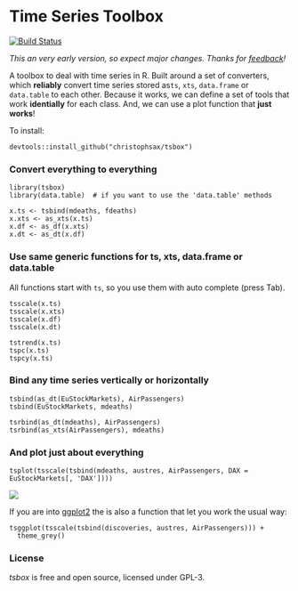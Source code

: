Time Series Toolbox
===================

[![Build Status](https://travis-ci.org/christophsax/tsbox.svg?branch=master)](https://travis-ci.org/christophsax/tsbox)

*This an very early version, so expect major changes. Thanks for [feedback](mailto:christoph.sax@gmail.com)!*

A toolbox to deal with time series in R. Built around a set of converters, which
**reliably** convert time series stored as`ts`, `xts`, `data.frame` or
`data.table` to each other. Because it works, we can define a set of tools that
work **identially** for each class. And, we can use a plot function that
**just works**!

To install:
```
devtools::install_github("christophsax/tsbox")
```

### Convert everything to everything

```
library(tsbox)
library(data.table)  # if you want to use the 'data.table' methods

x.ts <- tsbind(mdeaths, fdeaths) 
x.xts <- as_xts(x.ts)
x.df <- as_df(x.xts)
x.dt <- as_dt(x.df)
```

### Use same generic functions for ts, xts, data.frame or data.table

All functions start with `ts`, so you use them with auto complete (press Tab).

```
tsscale(x.ts)
tsscale(x.xts)
tsscale(x.df)
tsscale(x.dt)

tstrend(x.ts)
tspc(x.ts)
tspcy(x.ts)
```

### Bind any time series vertically or horizontally

```
tsbind(as_dt(EuStockMarkets), AirPassengers)
tsbind(EuStockMarkets, mdeaths)

tsrbind(as_dt(mdeaths), AirPassengers)
tsrbind(as_xts(AirPassengers), mdeaths)
```

### And plot just about everything

```
tsplot(tsscale(tsbind(mdeaths, austres, AirPassengers, DAX = EuStockMarkets[, 'DAX'])))
```
![](https://github.com/christophsax/tsbox/raw/master/inst/docs/myfig.png)


If you are into [ggplot2](https://CRAN.R-project.org/package=ggplot2) the is
also a function that let you work the usual way:

```
tsggplot(tsscale(tsbind(discoveries, austres, AirPassengers))) + 
  theme_grey()
```


### License

*tsbox* is free and open source, licensed under GPL-3. 


